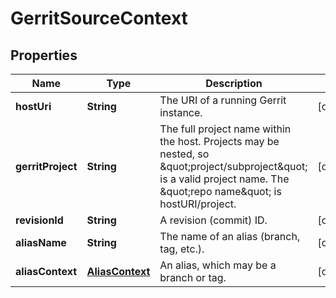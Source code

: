 
# GerritSourceContext

## Properties
Name | Type | Description | Notes
------------ | ------------- | ------------- | -------------
**hostUri** | **String** | The URI of a running Gerrit instance. |  [optional]
**gerritProject** | **String** | The full project name within the host. Projects may be nested, so \&quot;project/subproject\&quot; is a valid project name. The \&quot;repo name\&quot; is hostURI/project. |  [optional]
**revisionId** | **String** | A revision (commit) ID. |  [optional]
**aliasName** | **String** | The name of an alias (branch, tag, etc.). |  [optional]
**aliasContext** | [**AliasContext**](AliasContext.md) | An alias, which may be a branch or tag. |  [optional]



